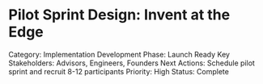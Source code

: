 # Pilot Sprint Design: Invent at the Edge

Category: Implementation
Development Phase: Launch Ready
Key Stakeholders: Advisors, Engineers, Founders
Next Actions: Schedule pilot sprint and recruit 8-12 participants
Priority: High
Status: Complete